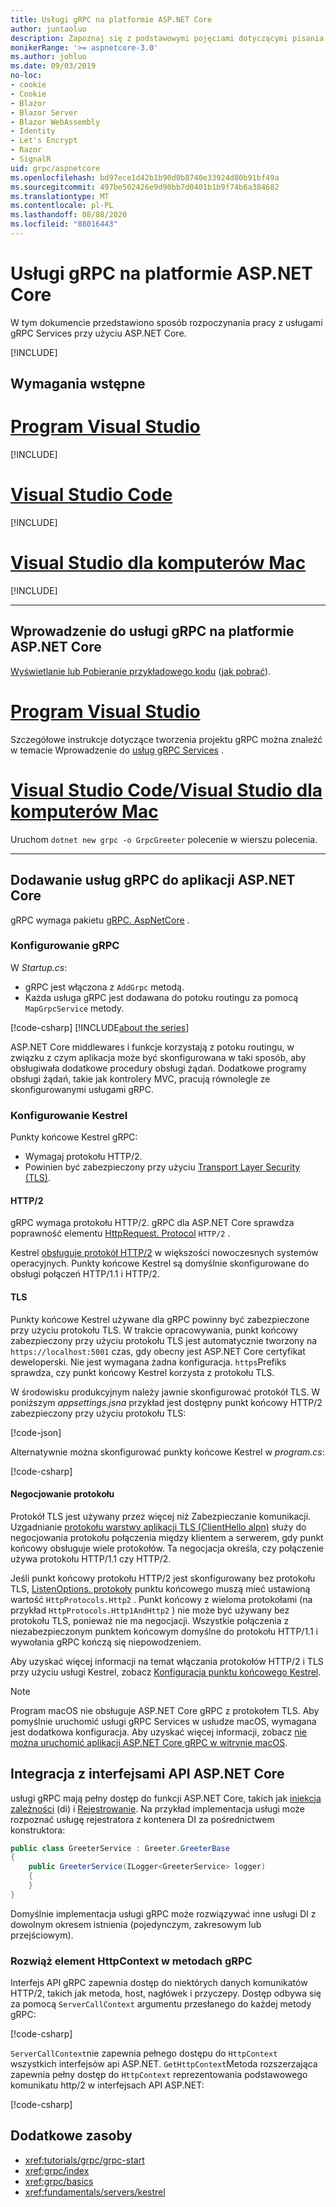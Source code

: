 ```yaml
---
title: Usługi gRPC na platformie ASP.NET Core
author: juntaoluo
description: Zapoznaj się z podstawowymi pojęciami dotyczącymi pisania usług gRPC Services przy użyciu ASP.NET Core.
monikerRange: '>= aspnetcore-3.0'
ms.author: johluo
ms.date: 09/03/2019
no-loc:
- cookie
- Cookie
- Blazor
- Blazor Server
- Blazor WebAssembly
- Identity
- Let's Encrypt
- Razor
- SignalR
uid: grpc/aspnetcore
ms.openlocfilehash: bd97ece1d42b1b90d0b8740e33924d80b91bf49a
ms.sourcegitcommit: 497be502426e9d90bb7d0401b1b9f74b6a384682
ms.translationtype: MT
ms.contentlocale: pl-PL
ms.lasthandoff: 08/08/2020
ms.locfileid: "88016443"
---
```

# <a name="grpc-services-with-aspnet-core"></a>Usługi gRPC na platformie ASP.NET Core

W tym dokumencie przedstawiono sposób rozpoczynania pracy z usługami gRPC Services przy użyciu ASP.NET Core.

[!INCLUDE[](~/includes/gRPCazure.md)]

## <a name="prerequisites"></a>Wymagania wstępne

# <a name="visual-studio"></a>[Program Visual Studio](#tab/visual-studio)

[!INCLUDE[](~/includes/net-core-prereqs-vs-3.0.md)]

# <a name="visual-studio-code"></a>[Visual Studio Code](#tab/visual-studio-code)

[!INCLUDE[](~/includes/net-core-prereqs-vsc-3.0.md)]

# <a name="visual-studio-for-mac"></a>[Visual Studio dla komputerów Mac](#tab/visual-studio-mac)

[!INCLUDE[](~/includes/net-core-prereqs-mac-3.0.md)]

---

## <a name="get-started-with-grpc-service-in-aspnet-core"></a>Wprowadzenie do usługi gRPC na platformie ASP.NET Core

[Wyświetlanie lub Pobieranie przykładowego kodu](https://github.com/dotnet/AspNetCore.Docs/tree/master/aspnetcore/tutorials/grpc/grpc-start/sample) ([jak pobrać](xref:index#how-to-download-a-sample)).

# <a name="visual-studio"></a>[Program Visual Studio](#tab/visual-studio)

Szczegółowe instrukcje dotyczące tworzenia projektu gRPC można znaleźć w temacie Wprowadzenie do [usług gRPC Services](xref:tutorials/grpc/grpc-start) .

# <a name="visual-studio-code--visual-studio-for-mac"></a>[Visual Studio Code/Visual Studio dla komputerów Mac](#tab/visual-studio-code+visual-studio-mac)

Uruchom `dotnet new grpc -o GrpcGreeter` polecenie w wierszu polecenia.

---

## <a name="add-grpc-services-to-an-aspnet-core-app"></a>Dodawanie usług gRPC do aplikacji ASP.NET Core

gRPC wymaga pakietu [gRPC. AspNetCore](https://www.nuget.org/packages/Grpc.AspNetCore) .

### <a name="configure-grpc"></a>Konfigurowanie gRPC

W *Startup.cs*:

* gRPC jest włączona z `AddGrpc` metodą.
* Każda usługa gRPC jest dodawana do potoku routingu za pomocą `MapGrpcService` metody.

[!code-csharp[](~/tutorials/grpc/grpc-start/sample/GrpcGreeter/Startup.cs?name=snippet&highlight=7,24)]
[!INCLUDE[about the series](~/includes/code-comments-loc.md)]

ASP.NET Core middlewares i funkcje korzystają z potoku routingu, w związku z czym aplikacja może być skonfigurowana w taki sposób, aby obsługiwała dodatkowe procedury obsługi żądań. Dodatkowe programy obsługi żądań, takie jak kontrolery MVC, pracują równolegle ze skonfigurowanymi usługami gRPC.

### <a name="configure-kestrel"></a>Konfigurowanie Kestrel

Punkty końcowe Kestrel gRPC:

* Wymagaj protokołu HTTP/2.
* Powinien być zabezpieczony przy użyciu [Transport Layer Security (TLS)](https://tools.ietf.org/html/rfc5246).

#### <a name="http2"></a>HTTP/2

gRPC wymaga protokołu HTTP/2. gRPC dla ASP.NET Core sprawdza poprawność elementu [HttpRequest. Protocol](xref:Microsoft.AspNetCore.Http.HttpRequest.Protocol*) `HTTP/2` .

Kestrel [obsługuje protokół HTTP/2](xref:fundamentals/servers/kestrel#http2-support) w większości nowoczesnych systemów operacyjnych. Punkty końcowe Kestrel są domyślnie skonfigurowane do obsługi połączeń HTTP/1.1 i HTTP/2.

#### <a name="tls"></a>TLS

Punkty końcowe Kestrel używane dla gRPC powinny być zabezpieczone przy użyciu protokołu TLS. W trakcie opracowywania, punkt końcowy zabezpieczony przy użyciu protokołu TLS jest automatycznie tworzony na `https://localhost:5001` czas, gdy obecny jest ASP.NET Core certyfikat deweloperski. Nie jest wymagana żadna konfiguracja. `https`Prefiks sprawdza, czy punkt końcowy Kestrel korzysta z protokołu TLS.

W środowisku produkcyjnym należy jawnie skonfigurować protokół TLS. W poniższym *appsettings.jsna* przykład jest dostępny punkt końcowy HTTP/2 zabezpieczony przy użyciu protokołu TLS:

[!code-json[](~/grpc/aspnetcore/sample/appsettings.json?highlight=4)]

Alternatywnie można skonfigurować punkty końcowe Kestrel w *program.cs*:

[!code-csharp[](~/grpc/aspnetcore/sample/Program.cs?highlight=7&name=snippet)]

#### <a name="protocol-negotiation"></a>Negocjowanie protokołu

Protokół TLS jest używany przez więcej niż Zabezpieczanie komunikacji. Uzgadnianie [protokołu warstwy aplikacji TLS (ClientHello alpn)](https://tools.ietf.org/html/rfc7301#section-3) służy do negocjowania protokołu połączenia między klientem a serwerem, gdy punkt końcowy obsługuje wiele protokołów. Ta negocjacja określa, czy połączenie używa protokołu HTTP/1.1 czy HTTP/2.

Jeśli punkt końcowy protokołu HTTP/2 jest skonfigurowany bez protokołu TLS, [ListenOptions. protokoły](xref:fundamentals/servers/kestrel#listenoptionsprotocols) punktu końcowego muszą mieć ustawioną wartość `HttpProtocols.Http2` . Punkt końcowy z wieloma protokołami (na przykład `HttpProtocols.Http1AndHttp2` ) nie może być używany bez protokołu TLS, ponieważ nie ma negocjacji. Wszystkie połączenia z niezabezpieczonym punktem końcowym domyślne do protokołu HTTP/1.1 i wywołania gRPC kończą się niepowodzeniem.

Aby uzyskać więcej informacji na temat włączania protokołów HTTP/2 i TLS przy użyciu usługi Kestrel, zobacz [Konfiguracja punktu końcowego Kestrel](xref:fundamentals/servers/kestrel#endpoint-configuration).

> [!NOTE]
> Program macOS nie obsługuje ASP.NET Core gRPC z protokołem TLS. Aby pomyślnie uruchomić usługi gRPC Services w usłudze macOS, wymagana jest dodatkowa konfiguracja. Aby uzyskać więcej informacji, zobacz [nie można uruchomić aplikacji ASP.NET Core gRPC w witrynie macOS](xref:grpc/troubleshoot#unable-to-start-aspnet-core-grpc-app-on-macos).

## <a name="integration-with-aspnet-core-apis"></a>Integracja z interfejsami API ASP.NET Core

usługi gRPC mają pełny dostęp do funkcji ASP.NET Core, takich jak [iniekcja zależności](xref:fundamentals/dependency-injection) (di) i [Rejestrowanie](xref:fundamentals/logging/index). Na przykład implementacja usługi może rozpoznać usługę rejestratora z kontenera DI za pośrednictwem konstruktora:

```csharp
public class GreeterService : Greeter.GreeterBase
{
    public GreeterService(ILogger<GreeterService> logger)
    {
    }
}
```

Domyślnie implementacja usługi gRPC może rozwiązywać inne usługi DI z dowolnym okresem istnienia (pojedynczym, zakresowym lub przejściowym).

### <a name="resolve-httpcontext-in-grpc-methods"></a>Rozwiąż element HttpContext w metodach gRPC

Interfejs API gRPC zapewnia dostęp do niektórych danych komunikatów HTTP/2, takich jak metoda, host, nagłówek i przyczepy. Dostęp odbywa się za pomocą `ServerCallContext` argumentu przesłanego do każdej metody gRPC:

[!code-csharp[](~/grpc/aspnetcore/sample/GrcpService/GreeterService.cs?highlight=3-4&name=snippet)]

`ServerCallContext`nie zapewnia pełnego dostępu do `HttpContext` wszystkich interfejsów api ASP.NET. `GetHttpContext`Metoda rozszerzająca zapewnia pełny dostęp do `HttpContext` reprezentowania podstawowego komunikatu http/2 w interfejsach API ASP.NET:

[!code-csharp[](~/grpc/aspnetcore/sample/GrcpService/GreeterService2.cs?highlight=6-7&name=snippet)]


## <a name="additional-resources"></a>Dodatkowe zasoby

* <xref:tutorials/grpc/grpc-start>
* <xref:grpc/index>
* <xref:grpc/basics>
* <xref:fundamentals/servers/kestrel>
